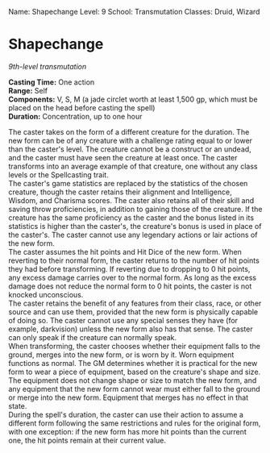 Name: Shapechange
Level: 9
School: Transmutation
Classes: Druid, Wizard

# Shapechange
_9th-level transmutation_

**Casting Time:** One action    
**Range:** Self    
**Components:** V, S, M (a jade circlet worth at least 1,500 gp, which must be placed on the head before casting the spell)    
**Duration:** Concentration, up to one hour 

The caster takes on the form of a different creature for the duration. The new form can be of any creature with a challenge rating equal to or lower than the caster's level. The creature cannot be a construct or an undead, and the caster must have seen the creature at least once. The caster transforms into an average example of that creature, one without any class levels or the Spellcasting trait.    
The caster's game statistics are replaced by the statistics of the chosen creature, though the caster retains their alignment and Intelligence, Wisdom, and Charisma scores. The caster also retains all of their skill and saving throw proficiencies, in addition to gaining those of the creature. If the creature has the same proficiency as the caster and the bonus listed in its statistics is higher than the caster's, the creature's bonus is used in place of the caster's. The caster cannot use any legendary actions or lair actions of the new form.    
The caster assumes the hit points and Hit Dice of the new form. When reverting to their normal form, the caster returns to the number of hit points they had before transforming. If reverting due to dropping to 0 hit points, any excess damage carries over to the normal form. As long as the excess damage does not reduce the normal form to 0 hit points, the caster is not knocked unconscious.    
The caster retains the benefit of any features from their class, race, or other source and can use them, provided that the new form is physically capable of doing so. The caster cannot use any special senses they have (for example, darkvision) unless the new form also has that sense. The caster can only speak if the creature can normally speak.    
When transforming, the caster chooses whether their equipment falls to the ground, merges into the new form, or is worn by it. Worn equipment functions as normal. The GM determines whether it is practical for the new form to wear a piece of equipment, based on the creature's shape and size. The equipment does not change shape or size to match the new form, and any equipment that the new form cannot wear must either fall to the ground or merge into the new form. Equipment that merges has no effect in that state.    
During the spell's duration, the caster can use their action to assume a different form following the same restrictions and rules for the original form, with one exception: if the new form has more hit points than the current one, the hit points remain at their current value.